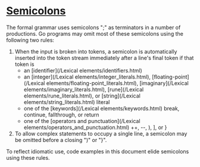 # [Semicolons](#semicolons)

The formal grammar uses semicolons ";" as terminators in a number of productions. Go programs may omit most of these semicolons using the following two rules:

1. When the input is broken into tokens, a semicolon is automatically inserted into the token stream immediately after a line's final token if that token is 
    - an [identifier](/Lexical elements/identifiers.html)
    - an [integer](/Lexical elements/integer_literals.html), [floating-point](/Lexical elements/floating-point_literals.html), [imaginary](/Lexical elements/imaginary_literals.html), [rune](/Lexical elements/rune_literals.html), or [string](/Lexical elements/string_literals.html) literal
    - one of the [keywords](/Lexical elements/keywords.html) break, continue, fallthrough, or return
    - one of the [operators and punctuation](/Lexical elements/operators_and_punctuation.html) ++, --, ), ], or }
2. To allow complex statements to occupy a single line, a semicolon may be omitted before a closing ")" or "}".

To reflect idiomatic use, code examples in this document elide semicolons using these rules.